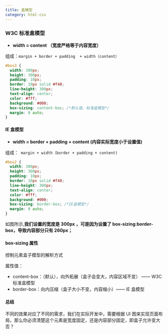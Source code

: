 ```yaml
---
title: 盒模型
category: html-css
---
```


### W3C 标准盒模型

- **width = content （宽度严格等于内容宽度）**

组成：`margin + border + padding  + width（content）`

```css
#box3 {
  width: 300px;
  height: 300px;
  padding: 10px;
  border: 10px solid #f40;
  line-height: 300px;
  text-align: center;
  color: #fff;
  background: #000;
  box-sizing: content-box; /*默认值，标准盒模型*/
  margin: 0 auto;
}
```

#### IE 盒模型

- **width = border + padding + content (内容实际宽度小于设置值)**

组成：` margin + width（border + padding + content)`

```css
#box2 {
  width: 300px;
  height: 300px;
  padding: 10px;
  border: 10px solid #f40;
  line-height: 300px;
  text-align: center;
  color: #fff;
  background: #000;
  box-sizing: border-box; /*IE盒模型*/
  margin: 0 auto;
}
```

如图所示,**我们设置的宽度是 300px ，可是因为设置了 box-sizing:border-box，导致内容部分只有 260px；**

#### box-sizing 属性

控制元素盒子模型的解析方式

属性值：

- content-box：（默认），向外拓展（盒子会变大，内容区域不变） —— W3C 标准盒模型
- border-box：向内压缩（盒子大小不变，内容缩小）—— IE 盒模型

#### 总结

不同的效果对应了不同的需求，我们在实际开发中，需要根据 UI 图来实现页面布局，那么你必须清楚这个元素是宽度固定，还是内容部分固定，即盒子允许变大否？
